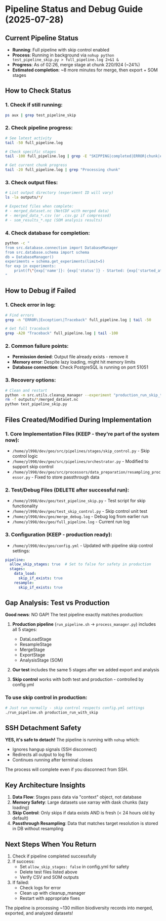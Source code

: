 # Pipeline Status and Debug Guide (2025-07-28)

## Current Pipeline Status
- **Running**: Full pipeline with skip control enabled
- **Process**: Running in background via `nohup python test_pipeline_skip.py > full_pipeline.log 2>&1 &`
- **Progress**: As of 02:26, merge stage at chunk 220/924 (~24%)
- **Estimated completion**: ~8 more minutes for merge, then export + SOM stages

## How to Check Status

### 1. Check if still running:
```bash
ps aux | grep test_pipeline_skip
```

### 2. Check pipeline progress:
```bash
# See latest activity
tail -50 full_pipeline.log

# Check specific stages
tail -100 full_pipeline.log | grep -E "SKIPPING|completed|ERROR|chunk|export|analysis"

# Get current chunk progress
tail -20 full_pipeline.log | grep "Processing chunk"
```

### 3. Check output files:
```bash
# List output directory (experiment ID will vary)
ls -la outputs/*/

# Expected files when complete:
# - merged_dataset.nc (NetCDF with merged data)
# - merged_data_*.csv (or .csv.gz if compressed)
# - som_results_*.npz (SOM analysis results)
```

### 4. Check database for completion:
```bash
python -c "
from src.database.connection import DatabaseManager
from src.database.schema import schema
db = DatabaseManager()
experiments = schema.get_experiments(limit=5)
for exp in experiments:
    print(f\"{exp['name']}: {exp['status']} - Started: {exp['started_at']} - Completed: {exp.get('completed_at', 'Not yet')}\")
"
```

## How to Debug if Failed

### 1. Check error in log:
```bash
# Find errors
grep -n "ERROR\|Exception\|Traceback" full_pipeline.log | tail -50

# Get full traceback
grep -A20 "Traceback" full_pipeline.log | tail -100
```

### 2. Common failure points:
- **Permission denied**: Output file already exists - remove it
- **Memory error**: Despite lazy loading, might hit memory limits
- **Database connection**: Check PostgreSQL is running on port 51051

### 3. Recovery options:
```bash
# Clean and restart
python -m src.utils.cleanup_manager --experiment "production_run_skip_test" --force
rm -f outputs/*/merged_dataset.nc
python test_pipeline_skip.py
```

## Files Created/Modified During Implementation

### 1. **Core Implementation Files** (KEEP - they're part of the system now):
- `/home/yl998/dev/geo/src/pipelines/stages/skip_control.py` - Skip control logic
- `/home/yl998/dev/geo/src/pipelines/orchestrator.py` - Modified to support skip control
- `/home/yl998/dev/geo/src/processors/data_preparation/resampling_processor.py` - Fixed to store passthrough data

### 2. **Test/Debug Files** (DELETE after successful run):
- `/home/yl998/dev/geo/test_pipeline_skip.py` - Test script for skip functionality
- `/home/yl998/dev/geo/test_skip_control.py` - Skip control unit test
- `/home/yl998/dev/geo/merge_debug.log` - Debug log from earlier run
- `/home/yl998/dev/geo/full_pipeline.log` - Current run log

### 3. **Configuration** (KEEP - production ready):
- `/home/yl998/dev/geo/config.yml` - Updated with pipeline skip control settings:
```yaml
pipeline:
  allow_skip_stages: true  # Set to false for safety in production
  stages:
    data_load:
      skip_if_exists: true
    resample:
      skip_if_exists: true
```

## Gap Analysis: Test vs Production

**Good news**: NO GAP! The test pipeline exactly matches production:

1. **Production pipeline** (`run_pipeline.sh` → `process_manager.py`) includes all 5 stages:
   - DataLoadStage
   - ResampleStage
   - MergeStage
   - ExportStage
   - AnalysisStage (SOM)

2. **Our test** includes the same 5 stages after we added export and analysis

3. **Skip control** works with both test and production - controlled by config.yml

### To use skip control in production:
```bash
# Just run normally - skip control respects config.yml settings
./run_pipeline.sh production_run_with_skip
```

## SSH Detachment Safety

**YES, it's safe to detach!** The pipeline is running with `nohup` which:
- Ignores hangup signals (SSH disconnect)
- Redirects all output to log file
- Continues running after terminal closes

The process will complete even if you disconnect from SSH.

## Key Architecture Insights

1. **Data Flow**: Stages pass data via "context" object, not database
2. **Memory Safety**: Large datasets use xarray with dask chunks (lazy loading)
3. **Skip Control**: Only skips if data exists AND is fresh (< 24 hours old by default)
4. **Passthrough Resampling**: Data that matches target resolution is stored in DB without resampling

## Next Steps When You Return

1. Check if pipeline completed successfully
2. If success: 
   - Set `allow_skip_stages: false` in config.yml for safety
   - Delete test files listed above
   - Verify CSV and SOM outputs
3. If failed:
   - Check logs for error
   - Clean up with cleanup_manager
   - Restart with appropriate fixes

The pipeline is processing ~130 million biodiversity records into merged, exported, and analyzed datasets!